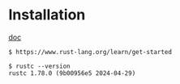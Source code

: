 # Installation

[doc](https://www.rust-lang.org/learn/get-started)

```console
$ https://www.rust-lang.org/learn/get-started

$ rustc --version
rustc 1.78.0 (9b00956e5 2024-04-29)
```
